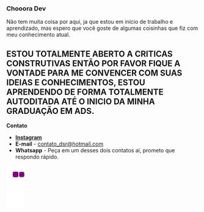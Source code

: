 ### Chooora Dev 

Não tem muita coisa por aqui, ja que estou em início de trabalho e aprendizado, mas espero que você goste de algumas coisinhas que fiz com meu conhecimento atual.

## ESTOU TOTALMENTE ABERTO A CRITICAS CONSTRUTIVAS ENTÃO POR FAVOR FIQUE A VONTADE PARA ME CONVENCER COM SUAS IDEIAS E CONHECIMENTOS, ESTOU APRENDENDO DE FORMA TOTALMENTE AUTODITADA ATÉ O INICIO DA MINHA GRADUAÇÃO EM ADS.
 
**Contato**

  - [**Instagram**](https://www.instagram.com/its_nyloo/)
  - **E-mail** - contato_dsr@hotmail.com
  - **Whatsapp** - Peça em um desses dois contatos aí, prometo que respondo rápido.

![](https://github.com/DevNylo/DevNylo/blob/output/github-contribution-grid-snake.gif?raw=true)
